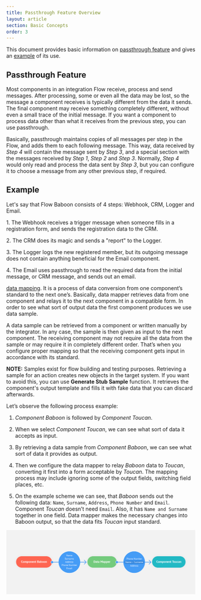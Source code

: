 ```yaml
---
title: Passthrough Feature Overview
layout: article
section: Basic Concepts
order: 3
---
```


This document provides basic information on [passthrough feature](#passthrough-feature) and gives an [example](#example) of its use.

## Passthrough Feature

Most components in an integration Flow receive, process and send messages. After processing, some or even all the data may be lost, so the message a component receives is typically different from the data it sends. The final component may receive something completely different, without even a small trace of the initial message. If you want a component to process data other than what it receives from the previous step, you can use passthrough.

Basically, passthrough maintains copies of all messages per step in the Flow, and adds them to each following message. This way, data received by *Step 4* will contain the message sent by *Step 3*, and a special section with the messages received by *Step 1*, *Step 2* and *Step 3*. Normally, *Step 4* would only read and process the data sent by *Step 3*, but you can configure it to choose a message from any other previous step, if required.      


## Example

Let's say that Flow Baboon consists of 4 steps: Webhook, CRM, Logger and Email.

1\. The Webhook receives a trigger message when someone fills in a registration form, and sends the registration data to the CRM.

2\. The CRM does its magic and sends a "report" to the Logger.   

3\. The Logger logs the new registered member, but its outgoing message does not contain anything beneficial for the Email component.

4\. The Email uses passthrough to read the required data from the initial message, or CRM message, and sends out an email.




[data mapping](/guides/mapping-data). It is a process of
data conversion from one component’s standard to the next one’s. Basically, data
mapper retrieves data from one component and relays it to the next component in
a compatible form. In order to see what sort of output data the first component
produces we use data sample.

A data sample can be retrieved from a component or written manually by the
integrator. In any case, the sample is then given as input to the next
component. The receiving component may not require all the data from the sample
or may require it in completely different order. That’s when you configure
proper mapping so that the receiving component gets input in accordance with its
standard.

**NOTE:** Samples exist for flow building and testing purposes. Retrieving a sample for an action creates new objects in the target system. If you want to avoid this, you can use **Generate Stub Sample** function. It retrieves the component's output template and fills it with fake data that you can discard afterwards.

Let’s observe the following process example:

1.  *Component Baboon* is followed by *Component Toucan*.

2.  When we select *Component Toucan*, we can see what sort of data it accepts as
    input.

3.  By retrieving a data sample from *Component Baboon*, we can see what sort of
    data it provides as output.

4.  Then we configure the data mapper to relay *Baboon* data to *Toucan*, converting
    it first into a form acceptable by *Toucan*. The mapping process may include
    ignoring some of the output fields, switching field places, etc.

5.  On the example scheme we can see, that *Baboon* sends out the following data:
    `Name`, `Surname`, `Address`, `Phone Number` and `Email`. Component *Toucan* doesn’t
    need `Email`. Also, it has `Name and Surname` together in one field. Data mapper
    makes the necessary changes into Baboon output, so that the data fits *Toucan*
    input standard.

![](/assets/img/getting-started/what-is-a-sample/Screenshot_1.png)
